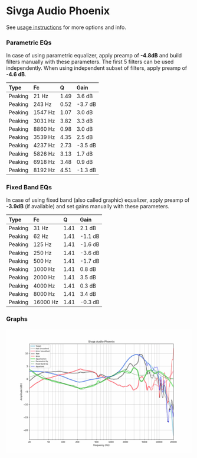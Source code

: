 # Sivga Audio Phoenix
See [usage instructions](https://github.com/jaakkopasanen/AutoEq#usage) for more options and info.

### Parametric EQs
In case of using parametric equalizer, apply preamp of **-4.8dB** and build filters manually
with these parameters. The first 5 filters can be used independently.
When using independent subset of filters, apply preamp of **-4.6 dB**.

| Type    | Fc      |    Q | Gain    |
|:--------|:--------|:-----|:--------|
| Peaking | 21 Hz   | 1.49 | 3.6 dB  |
| Peaking | 243 Hz  | 0.52 | -3.7 dB |
| Peaking | 1547 Hz | 1.07 | 3.0 dB  |
| Peaking | 3031 Hz | 3.82 | 3.3 dB  |
| Peaking | 8860 Hz | 0.98 | 3.0 dB  |
| Peaking | 3539 Hz | 4.35 | 2.5 dB  |
| Peaking | 4237 Hz | 2.73 | -3.5 dB |
| Peaking | 5826 Hz | 3.13 | 1.7 dB  |
| Peaking | 6918 Hz | 3.48 | 0.9 dB  |
| Peaking | 8192 Hz | 4.51 | -1.3 dB |

### Fixed Band EQs
In case of using fixed band (also called graphic) equalizer, apply preamp of **-3.9dB**
(if available) and set gains manually with these parameters.

| Type    | Fc       |    Q | Gain    |
|:--------|:---------|:-----|:--------|
| Peaking | 31 Hz    | 1.41 | 2.1 dB  |
| Peaking | 62 Hz    | 1.41 | -1.1 dB |
| Peaking | 125 Hz   | 1.41 | -1.6 dB |
| Peaking | 250 Hz   | 1.41 | -3.6 dB |
| Peaking | 500 Hz   | 1.41 | -1.7 dB |
| Peaking | 1000 Hz  | 1.41 | 0.8 dB  |
| Peaking | 2000 Hz  | 1.41 | 3.5 dB  |
| Peaking | 4000 Hz  | 1.41 | 0.3 dB  |
| Peaking | 8000 Hz  | 1.41 | 3.4 dB  |
| Peaking | 16000 Hz | 1.41 | -0.3 dB |

### Graphs
![](./Sivga%20Audio%20Phoenix.png)